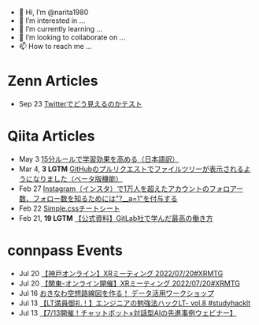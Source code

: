 - 👋 Hi, I’m @narita1980
- 👀 I’m interested in ...
- 🌱 I’m currently learning ...
- 💞️ I’m looking to collaborate on ...
- 📫 How to reach me ...

# Zenn Articles

<!-- profile updater begin: zenn -->
- Sep 23 [Twitterでどう見えるのかテスト](https://zenn.dev/narita1980/articles/cbb21f8d7f785752d6ac)
<!-- profile updater end: zenn -->

# Qiita Articles

<!-- profile updater begin: qiita -->
- May 3 [15分ルールで学習効果を高める（日本語訳）](https://qiita.com/narita1980/items/d0ad5246344fc6e4380f)
- Mar 4, **3 LGTM** [GitHubのプルリクエストでファイルツリーが表示されるようになりました（ベータ版機能）](https://qiita.com/narita1980/items/bee2c5232342a51e0415)
- Feb 27 [Instagram（インスタ）で1万人を超えたアカウントのフォロアー数、フォロー数を知るためには"?__a=1"を付与する](https://qiita.com/narita1980/items/630b7014fa893461b991)
- Feb 22 [Simple.cssチートシート](https://qiita.com/narita1980/items/fd2ccf0e91944aab9fd5)
- Feb 21, **19 LGTM** [【公式資料】GitLab社で学んだ最高の働き方](https://qiita.com/narita1980/items/d7d142c2bb6312cb9ad6)
<!-- profile updater end: qiita -->

# connpass Events

<!-- profile updater begin: connpass -->
- Jul 20 [【神戸オンライン】XRミーティング 2022/07/20#XRMTG](https://kobe-driven-dev.connpass.com/event/253262/)
- Jul 20 [【関東-オンライン開催】XRミーティング 2022/07/20#XRMTG](https://osaka-driven-dev-br-tokyo.connpass.com/event/253261/)
- Jul 16 [おきなわ空想路線図を作る！ データ活用ワークショップ](https://ool.connpass.com/event/249130/)
- Jul 13 [【LT満員御礼！】エンジニアの勉強法ハックLT- vol.8 #studyhacklt](https://rakus.connpass.com/event/249139/)
- Jul 13 [【7/13開催！チャットボット×対話型AIの先進事例ウェビナー】](https://connpass.com/event/253264/)
<!-- profile updater end: connpass -->

<!---
narita1980/narita1980 is a ✨ special ✨ repository because its `README.md` (this file) appears on your GitHub profile.
You can click the Preview link to take a look at your changes.
--->
